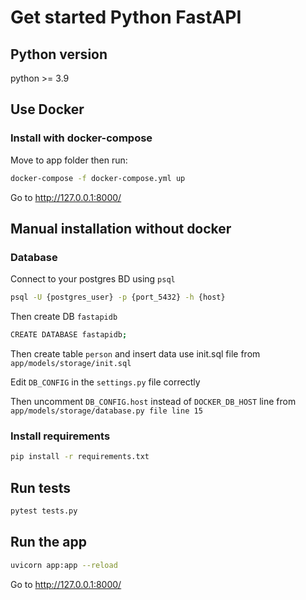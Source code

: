 # Get started Python FastAPI

## Python version
python >= 3.9

## Use Docker

### Install with docker-compose

Move to app folder then run:
```bash
docker-compose -f docker-compose.yml up
```
Go to http://127.0.0.1:8000/

## Manual installation without docker

### Database

Connect to your postgres BD using ```psql```
```bash
psql -U {postgres_user} -p {port_5432} -h {host}
```

Then create DB ```fastapidb```
```bash
CREATE DATABASE fastapidb;
```

Then create table ```person``` and insert data use init.sql file from ```app/models/storage/init.sql```

Edit ```DB_CONFIG``` in the ```settings.py``` file correctly

Then uncomment ```DB_CONFIG.host``` instead of ```DOCKER_DB_HOST``` line from ```app/models/storage/database.py file line 15```

### Install requirements
```bash
pip install -r requirements.txt
```

## Run tests

```bash
pytest tests.py
```

## Run the app
```bash
uvicorn app:app --reload
```
Go to http://127.0.0.1:8000/
